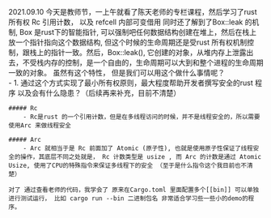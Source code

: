 2021.09.10
    今天是教师节，一上午就看了陈天老师的专栏课程，然后学习了rust 所有权 Rc 引用计数， 以及 refcell 内部可变借用
    同时还了解到了Box::leak 的机制,  Box 是rust下的智能指针, 可以强制吧任何数据结构创建在堆上，然后在栈上放一个指针指向这个数据结构,
    但这个时候的生命周期还是受rust 所有权机制控制，跟栈上的指针一致。然后，Box::leak(), 它创建的对象，从堆内存上泄露出去，不受栈内存的控制，是一个自由的，生命周期可以大到和整个进程的生命周期一致的对象。 虽然有这个特性，
    但是我们可以用这个做什么事情呢？    
        - 1. 通过这个方式实现了最小所有权原则，最大程度帮助开发者撰写安全的rust 程序
    以及会有什么隐患？（后续再来补充，目前不清楚）

    ##### Rc
        - Rc是rust 的一个引用计数，但是在多线程访问的时候，并不是线程安全的，所以需要使用Arc 来做线程安全

    ##### Arc
        - Arc 就相当于是 Rc 前面加了 Atomic (原子性), 也就是使用原子性保证了线程安全的操作，其底层不同之处就是， Rc 计数类型是 usize , 而 Arc 的计数是通过 Atomic Usize, 使用了CPU的特殊指令来保证多线程下的安全 （至于是什么指令这个我目前也不清楚）

    对了 通过查看老师的代码，我学会了 原来在Cargo.toml 里面配置多个[[bin]] 可以单独进行测试运行， 比如 cargo run --bin 二进制包名 非常适合学习些一些小的demo的程序。